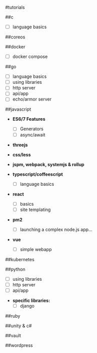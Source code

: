 #tutorials

##c
- [ ] language basics

##coreos

##docker
- [ ] docker compose

##go
- [ ] language basics
- [ ] using libraries
- [ ] http server
- [ ] api/app
- [ ] echo/armor server

##javascript
- **ES6/7 Features**
  - [ ] Generators
  - [ ] async/await

- **threejs**

- **css/less**

- **jspm, webpack, systemjs & rollup**

- **typescript/coffeescript**
  - [ ] language basics

- **react**
  - [ ] basics
  - [ ] site templating

- **pm2**
  - [ ] launching a complex node.js app...

- **vue**
  - [ ] simple webapp

##kubernetes

##python
- [ ] using libraries
- [ ] http server
- [ ] api/app

- **specific libraries:**
  - [ ] django

##ruby

##unity & c#

##vault

##wordpress
